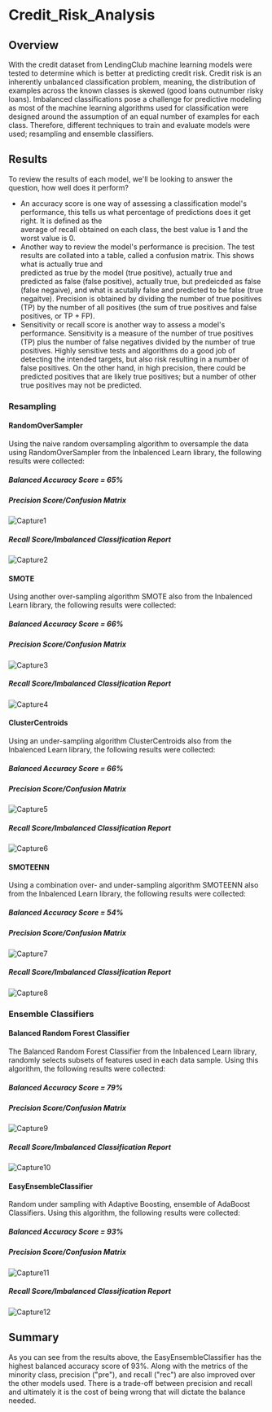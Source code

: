 # Credit_Risk_Analysis

## Overview 
With the credit dataset from LendingClub machine learning models were tested to determine which is better at predicting credit risk.  Credit risk is an inherently unbalanced classification problem, meaning, the distribution of examples across the known classes is skewed (good loans outnumber risky loans).  Imbalanced classifications pose a challenge for predictive modeling as most of the machine learning algorithms used for classification were designed around the assumption of an equal number of examples for each class. Therefore, different techniques to train and evaluate models were used; resampling and ensemble classifiers.

## Results
To review the results of each model, we'll be looking to answer the question, how well does it perform? 
   - An accuracy score is one way of assessing a classification model's performance, this tells us what percentage of predictions does it get right.  It is defined as the    
      average of recall obtained on each class, the best value is 1 and the worst value is 0.  
   - Another way to review the model's performance is precision.  The test results are collated into a table, called a confusion matrix.  This shows what is actually true and  
      predicted as true by the model (true positive), actually true and predicted as false (false positive), actually true, but predeicded as false (false negaive), and what is 
      acutally false and predicted to be false (true negaitve).  Precision is obtained by dividing the number of true positives (TP) by the number of all positives (the sum of 
      true positives and false positives, or TP + FP).  
   - Sensitivity 
      or recall score is another way to assess a model's performance.  Sensitivity is a measure of the number of true positives (TP) plus the number of false negatives divided 
      by the number of true positives.  Highly sensitive tests and algorithms do a good job of detecting the intended targets, but also risk resulting in a number of false 
      positives. On the other hand, in high precision, there could be predicted positives that are likely true positives; but a number of other true positives may not be 
      predicted. 

### Resampling 
#### RandomOverSampler
Using the naive random oversampling algorithm to oversample the data using RandomOverSampler from the Inbalenced Learn library, the following results were collected:
  ##### Balanced Accuracy Score = 65%
  ##### Precision Score/Confusion Matrix
![Capture1](https://user-images.githubusercontent.com/90974647/151728099-2b898c5b-f8d7-4ac1-8f46-168dd33d23ea.PNG)
  ##### Recall Score/Imbalanced Classification Report
![Capture2](https://user-images.githubusercontent.com/90974647/151728057-425edb48-ffd1-41f4-b2c5-b065b2026f88.PNG)

#### SMOTE
Using another over-sampling algorithm SMOTE also from the Inbalenced Learn library, the following results were collected:
  ##### Balanced Accuracy Score = 66%
  ##### Precision Score/Confusion Matrix
  ![Capture3](https://user-images.githubusercontent.com/90974647/151728514-48945927-097e-4173-988c-e39347a07f0d.PNG)
  ##### Recall Score/Imbalanced Classification Report
  ![Capture4](https://user-images.githubusercontent.com/90974647/151728578-083192f9-1e4e-4b22-b15f-09bd8d28774f.PNG)

#### ClusterCentroids 
Using an under-sampling algorithm ClusterCentroids also from the Inbalenced Learn library, the following results were collected:
  ##### Balanced Accuracy Score = 66%
  ##### Precision Score/Confusion Matrix
  ![Capture5](https://user-images.githubusercontent.com/90974647/151728878-bfc51b07-0065-4d73-bf53-6b333d0945d5.PNG)
  ##### Recall Score/Imbalanced Classification Report
![Capture6](https://user-images.githubusercontent.com/90974647/151728940-6335a2bb-b395-418f-abbf-c1c020293dd7.PNG)

#### SMOTEENN
Using a combination over- and under-sampling algorithm SMOTEENN also from the Inbalenced Learn library, the following results were collected:
  ##### Balanced Accuracy Score = 54%
  ##### Precision Score/Confusion Matrix
![Capture7](https://user-images.githubusercontent.com/90974647/151729169-429ade02-30b2-45a7-90e0-c4df3165e125.PNG)
  ##### Recall Score/Imbalanced Classification Report
![Capture8](https://user-images.githubusercontent.com/90974647/151729214-cf6ae984-e3eb-4b11-b135-f82a898a8d5a.PNG)

### Ensemble Classifiers
#### Balanced Random Forest Classifier 
The Balanced Random Forest Classifier from the Inbalenced Learn library, randomly selects subsets of features used in each data sample.  Using this algorithm, the following results were collected:
  ##### Balanced Accuracy Score = 79%
  ##### Precision Score/Confusion Matrix
![Capture9](https://user-images.githubusercontent.com/90974647/151730391-d4555865-ba5f-437e-baec-73c85e236131.PNG)
  ##### Recall Score/Imbalanced Classification Report
![Capture10](https://user-images.githubusercontent.com/90974647/151730453-b2258715-e12b-4ebc-b47d-c3743a4067f1.PNG)

#### EasyEnsembleClassifier
Random under sampling with Adaptive Boosting, ensemble of AdaBoost Classifiers.  Using this algorithm, the following results were collected:
  ##### Balanced Accuracy Score = 93%
  ##### Precision Score/Confusion Matrix
![Capture11](https://user-images.githubusercontent.com/90974647/151732026-c75b8024-97be-4c41-9b75-d6ffe7ae62d1.PNG)
  ##### Recall Score/Imbalanced Classification Report
![Capture12](https://user-images.githubusercontent.com/90974647/151732053-91a2519b-10b5-47ac-ba79-9417cd623910.PNG)

## Summary
As you can see from the results above, the EasyEnsembleClassifier has the highest balanced accuracy score of 93%.  Along with the metrics of the minority class, precision ("pre"), and recall ("rec") are also improved over the other models used.  There is a trade-off between precision and recall and ultimately it is the cost of being wrong that will dictate the balance needed.  
